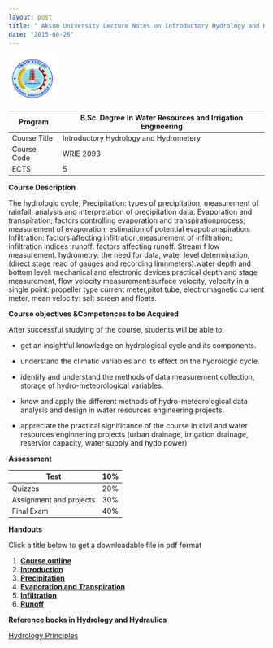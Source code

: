 ```yaml
---
layout: post
title: " Aksum University Lecture Notes on Introductory Hydrology and Hydrometry"
date: "2015-08-26"
---
```

  <img src="/assets/pictures/AKU_Logo.png" alt="AkU_Logo" style="width: 100px;"/>

Program   |   B.Sc. Degree In Water Resources and Irrigation Engineering
---|---
  Course Title |  Introductory Hydrology and Hydrometery
  Course Code | WRIE 2093  
   ECTS|   5

  **Course Description**

   The hydrologic cycle, Precipitation: types of precipitation; measurement of rainfall; analysis and interpretation of precipitation data. Evaporation and transpiration; factors controlling evaporation and transpirationprocess; measurement of evaporation; estimation of potential evapotranspiration. Infiltration: factors affecting infiltration,measurement of infiltration; infiltration indices .runoff: factors affecting runoff. Stream f low measurement. hydrometry: the need for data, water level determination,(direct stage read of gauges and recording limnmeters).water depth and bottom level: mechanical and electronic devices,practical depth and stage measurement, flow velocity measurement:surface velocity, velocity in a single point: propeller type current meter,pitot tube, electromagnetic current meter, mean velocity: salt screen and floats.

   **Course objectives &Competences to be Acquired**

   After successful studying of the course, students will be able to:

- get an insightful knowledge on hydrological cycle and its components.

- understand the climatic variables and its effect on the hydrologic cycle.

- identify and understand the methods of data measurement,collection, storage of hydro-meteorological variables.

- know and apply the different methods of hydro-meteorological data analysis and design in water resources engineering projects.

- appreciate the practical significance of the course in civil and water resources enginnering projects (urban drainage, irrigation drainage, reservior capacity, water supply and hydo power)

**Assessment**

Test   |   10%
    ---|---
  Quizzes |  20%
  Assignment and projects |   30%
  Final Exam |  40%

**Handouts**

Click a title below to get a downloadable file in pdf format

1. [**Course outline**](http://Mgebrekiros.github.io/IntroductoryHydrology/Courseoutline.pdf)
2. [**Introduction**](http://Mgebrekiros.github.io/IntroductoryHydrology/Introduction.pdf)
3. [**Precipitation**](http://Mgebrekiros.github.io/IntroductoryHydrology/Precipitation.pdf)
4. [**Evaporation and Transpiration**](http://Mgebrekiros.github.io/IntroductoryHydrology/EvaporationAndTranspiration.pdf)
5. [**Infiltration**](http://Mgebrekiros.github.io/IntroductoryHydrology/Infiltration.pdf)
6. [**Runoff**](http://Mgebrekiros.github.io/IntroductoryHydrology/runoff.pdf)

**Reference books in Hydrology and Hydraulics**

[Hydrology Principles](http://Mgebrekiros.github.io/books/Hydrology_Principles.pdf)
